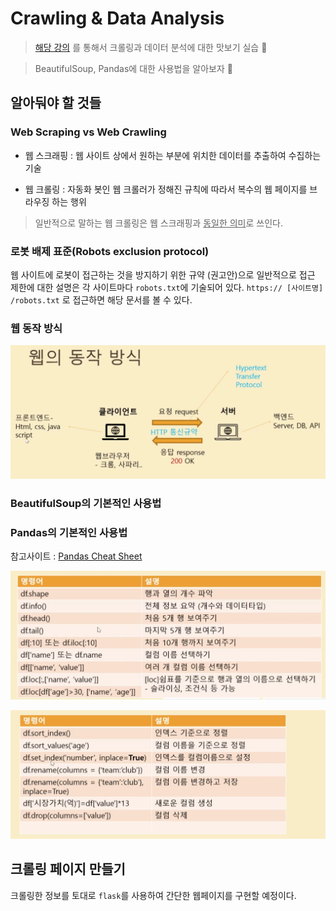 # Crawling & Data Analysis

> [해당 강의](https://www.inflearn.com/course/%EC%9B%B9%ED%81%AC%EB%A1%A4%EB%A7%81-%EC%B6%95%EA%B5%AC%EC%84%A0%EC%88%98%EB%B6%84%EC%84%9D#) 를 통해서 크롤링과 데이터 분석에 대한 맛보기 실습 🥳

> BeautifulSoup, Pandas에 대한 사용법을 알아보자 🚀


## 알아둬야 할 것들

### Web Scraping vs Web Crawling

- 웹 스크래핑 : 웹 사이트 상에서 원하는 부분에 위치한 데이터를 추출하여 수집하는 기술

- 웹 크롤링 : 자동화 봇인 웹 크롤러가 정해진 규칙에 따라서 복수의 웹 페이지를 브라우징 하는 행위
 
> 일반적으로 말하는 웹 크롤링은 웹 스크래핑과 <u>동일한 의미</u>로 쓰인다.

### 로봇 배제 표준(Robots exclusion protocol)

웹 사이트에 로봇이 접근하는 것을 방지하기 위한 규약 (권고안)으로 일반적으로 접근 제한에 대한 설명은 각 사이트마다 `robots.txt`에 기술되어 있다.
`https:// [사이트명] /robots.txt` 로 접근하면 해당 문서를 볼 수 있다.


### 웹 동작 방식

![web](./images/web.png)



### BeautifulSoup의 기본적인 사용법


### Pandas의 기본적인 사용법

참고사이트 : [Pandas Cheat Sheet](https://pandas.pydata.org/Pandas_Cheat_Sheet.pdf)

![pandas1](./images/pandas1.png)

![pandas2](./images/pandas2.png)


## 크롤링 페이지 만들기

크롤링한 정보를 토대로 `flask`를 사용하여 간단한 웹페이지를 구현할 예정이다.
